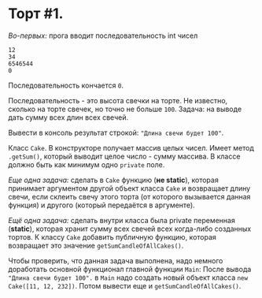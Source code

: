 # Торт #1.

*Во-первых:* прога вводит последовательность int чисел 

```
12
34
6546544
0
```

Последовательность кончается `0`. 

Последовательность - это высота свечки на торте. Не известно, сколько на торте свечек, но точно не больше `100`. Задача: на выводе дать сумму всех длин всех свечей.

Вывести в консоль результат строкой: `"Длина свечи будет 100"`.

Класс `Cake`. В конструкторе получает массив целых чисел. Имеет метод `.getSum()`, который выводит целое число - сумму массива. В классе должно быть как минимум одно `private` поле.

*Еще одна задача:* сделать в `Cake` функцию (**не static**), которая принимает аргументом другой объект класса `Cake` и возвращает длину свечи, если склеить свечу этого торта (от которого вызывается данная функция) и другого (который передаётся в аргументе).

*Ещё одна задача:* сделать внутри класса была private переменная (**static**), которая хранит сумму всех свечей всех когда-либо созданных тортов. К классу `Cake` добавить публичную функцию, которая возвращает это значение `getSumCandleOfAllCakes()`.

Чтобы проверить, что данная задача выполнена, надо немного доработать основной функционал главной функции `Main`:
После вывода `"Длина свечи будет 100".` в `Main` надо создать новый объект класса `new Cake([11, 12, 232])`. Потом вывести еще и `getSumCandleOfAllCakes()`.
